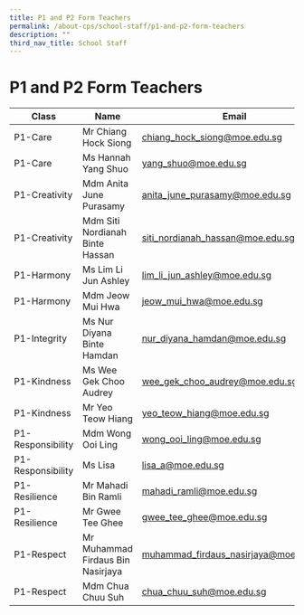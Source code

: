 ```yaml
---
title: P1 and P2 Form Teachers
permalink: /about-cps/school-staff/p1-and-p2-form-teachers
description: ""
third_nav_title: School Staff
---
```

# **P1 and P2 Form Teachers**

| Class 	| Name 	| Email 	|
|---	|---	|---	|
| P1-Care 	| Mr Chiang Hock Siong 	| [chiang_hock_siong@moe.edu.sg](mailto:chiang_hock_siong@moe.edu.sg) 	|
| P1-Care 	| Ms Hannah Yang Shuo 	| [yang_shuo@moe.edu.sg](mailto:yang_shuo@moe.edu.sg) 	|
| P1-Creativity 	| Mdm Anita June Purasamy 	| [anita_june_purasamy@moe.edu.sg](mailto:anita_june_purasamy@moe.edu.sg) 	|
| P1-Creativity 	| Mdm Siti Nordianah Binte Hassan 	| [siti_nordianah_hassan@moe.edu.sg](mailto:siti_nordianah_hassan@moe.edu.sg) 	|
| P1-Harmony 	| Ms Lim Li Jun Ashley 	| [lim_li_jun_ashley@moe.edu.sg](mailto:lim_li_jun_ashley@moe.edu.sg) 	|
| P1-Harmony 	| Mdm Jeow Mui Hwa 	| [jeow_mui_hwa@moe.edu.sg](mailto:jeow_mui_hwa@moe.edu.sg) 	|
| P1-Integrity 	| Ms Nur Diyana Binte Hamdan 	| [nur_diyana_hamdan@moe.edu.sg](mailto:nur_diyana_hamdan@moe.edu.sg) 	|
| P1-Kindness 	| Ms Wee Gek Choo Audrey 	| [wee_gek_choo_audrey@moe.edu.sg](mailto:wee_gek_choo_audrey@moe.edu.sg) 	|
| P1-Kindness 	| Mr Yeo Teow Hiang 	| [yeo_teow_hiang@moe.edu.sg](mailto:yeo_teow_hiang@moe.edu.sg) 	|
| P1-Responsibility 	| Mdm Wong Ooi Ling 	| [wong_ooi_ling@moe.edu.sg](mailto:wong_ooi_ling@moe.edu.sg) 	|
| P1-Responsibility 	| Ms Lisa 	| [lisa_a@moe.edu.sg](mailto:lisa_a@moe.edu.sg) 	|
| P1-Resilience 	| Mr Mahadi Bin Ramli 	| [mahadi_ramli@moe.edu.sg](mailto:mahadi_ramli@moe.edu.sg) 	|
| P1-Resilience 	| Mr Gwee Tee Ghee 	| [gwee_tee_ghee@moe.edu.sg](mailto:gwee_tee_ghee@moe.edu.sg) 	|
| P1-Respect 	| Mr Muhammad Firdaus Bin Nasirjaya 	| [muhammad_firdaus_nasirjaya@moe.edu.sg](mailto:muhammad_firdaus_nasirjaya@moe.edu.sg) 	|
| P1-Respect 	| Mdm Chua Chuu Suh 	| [chua_chuu_suh@moe.edu.sg](mailto:chua_chuu_suh@moe.edu.sg) 	|